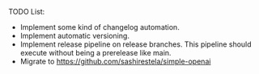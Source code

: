 TODO List:
* Implement some kind of changelog automation.
* Implement automatic versioning.
* Implement release pipeline on release branches. This pipeline should execute without being a prerelease like main.
* Migrate to https://github.com/sashirestela/simple-openai